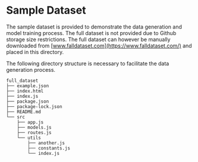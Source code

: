 # Sample Dataset
The sample dataset is provided to demonstrate the data generation and model training process. The full dataset is not provided due to Github storage size restrictions. The full dataset can however be manually downloaded from [www.falldataset.com](https://www.falldataset.com/) and placed in this directory.

The following directory structure is necessary to facilitate the data generation process.

```
full_dataset
├── example.json
├── index.html
├── index.js
├── package.json
├── package-lock.json
├── README.md
└── src
    ├── app.js
    ├── models.js
    ├── routes.js
    └── utils
        ├── another.js
        ├── constants.js
        └── index.js
```
